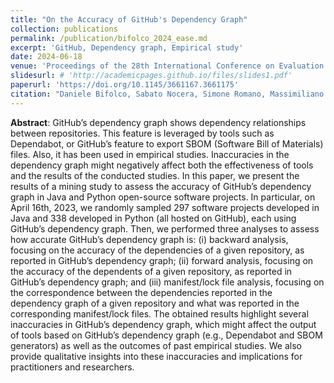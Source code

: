 ```yaml
---
title: "On the Accuracy of GitHub's Dependency Graph"
collection: publications
permalink: /publication/bifolco_2024_ease.md
excerpt: 'GitHub, Dependency graph, Empirical study'
date: 2024-06-18
venue: 'Proceedings of the 28th International Conference on Evaluation and Assessment in Software Engineering (EASE)'
slidesurl: # 'http://academicpages.github.io/files/slides1.pdf'
paperurl: 'https://doi.org/10.1145/3661167.3661175'
citation: "Daniele Bifolco, Sabato Nocera, Simone Romano, Massimiliano Di Penta, Rita Francese, and Giuseppe Scanniello. 2024. On the Accuracy of GitHub's Dependency Graph. In Proceedings of the 28th International Conference on Evaluation and Assessment in Software Engineering (EASE '24). Association for Computing Machinery, New York, NY, USA, 242–251. https://doi.org/10.1145/3661167.3661175"
---
```


**Abstract**: GitHub’s dependency graph shows dependency relationships between repositories. This feature is leveraged by tools such as Dependabot, or GitHub’s feature to export SBOM (Software Bill of Materials) files. Also, it has been used in empirical studies. Inaccuracies in the dependency graph might negatively affect both the effectiveness of tools and the results of the conducted studies. In this paper, we present the results of a mining study to assess the accuracy of GitHub’s dependency graph in Java and Python open-source software projects. In particular, on April 16th, 2023, we randomly sampled 297 software projects developed in Java and 338 developed in Python (all hosted on GitHub), each using GitHub’s dependency graph. Then, we performed three analyses to assess how accurate GitHub’s dependency graph is: (i) backward analysis, focusing on the accuracy of the dependencies of a given repository, as reported in GitHub’s dependency graph; (ii) forward analysis, focusing on the accuracy of the dependents of a given repository, as reported in GitHub’s dependency graph; and (iii) manifest/lock file analysis, focusing on the correspondence between the dependencies reported in the dependency graph of a given repository and what was reported in the corresponding manifest/lock files. The obtained results highlight several inaccuracies in GitHub’s dependency graph, which might affect the output of tools based on GitHub’s dependency graph (e.g., Dependabot and SBOM generators) as well as the outcomes of past empirical studies. We also provide qualitative insights into these inaccuracies and implications for practitioners and researchers.

